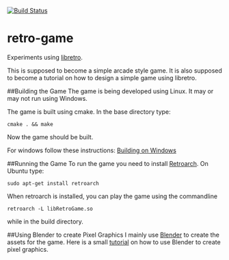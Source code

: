 [![Build Status](https://travis-ci.org/TerrySoba/retro-game.svg?branch=master)](https://travis-ci.org/TerrySoba/retro-game)

# retro-game
Experiments using [libretro](https://www.libretro.com/).

This is supposed to become a simple arcade style game.
It is also supposed to become a tutorial on how to design a
simple game using libretro.

##Building the Game
The game is being developed using Linux.
It may or may not run using Windows.

The game is built using cmake.
In the base directory type:
```
cmake . && make
```
Now the game should be built.

For windows follow these instructions: [Building on Windows](win32_build.md)

##Running the Game
To run the game you need to install [Retroarch](https://www.libretro.com/index.php/retroarch-2/).
On Ubuntu type:
```
sudo apt-get install retroarch
```

When retroarch is installed, you can play the game using the commandline
```
retroarch -L libRetroGame.so
```
while in the build directory.


##Using Blender to create Pixel Graphics
I mainly use [Blender](http://blender.org) to create the assets for the game.
Here is a small [tutorial](./doc/blender_tutorial.md) on how to use Blender to create pixel graphics.
